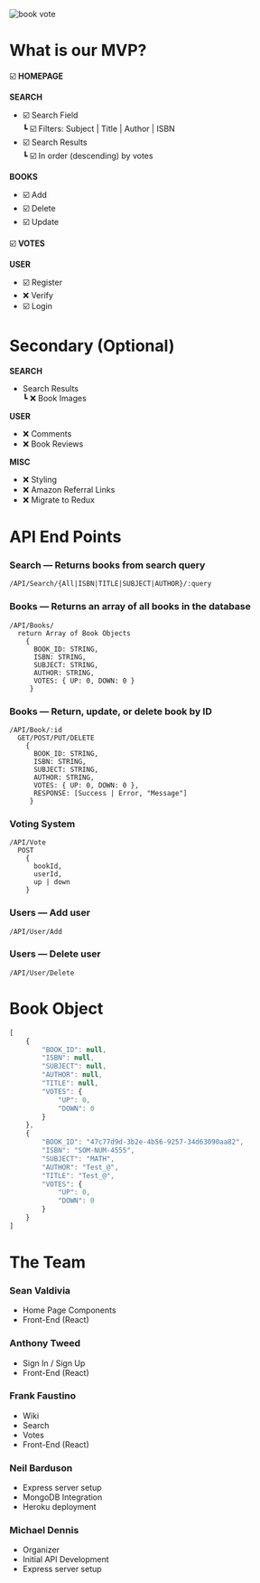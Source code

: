 ![book vote](https://i.imgur.com/sWNedkn.png)

# What is our MVP?

☑️ **HOMEPAGE**

**SEARCH**
* ☑️ Search Field  
┗ ☑️ Filters: Subject | Title | Author | ISBN
* ☑️ Search Results  
┗ ☑️ In order (descending) by votes

**BOOKS**
* ☑️ Add
* ☑️ Delete
* ☑️ Update

☑️ **VOTES**

**USER**
* ☑️ Register
* ❌ Verify
* ☑️ Login

# Secondary (Optional)

**SEARCH**
* Search Results  
┗ ❌ Book Images

**USER**
* ❌ Comments
* ❌ Book Reviews

**MISC**
* ❌ Styling
* ❌ Amazon Referral Links
* ❌ Migrate to Redux

# API End Points

### Search — Returns books from search query
```
/API/Search/{All|ISBN|TITLE|SUBJECT|AUTHOR}/:query
```

### Books — Returns an array of all books in the database
```
/API/Books/
  return Array of Book Objects
    {
      BOOK_ID: STRING,
      ISBN: STRING,
      SUBJECT: STRING,
      AUTHOR: STRING,
      VOTES: { UP: 0, DOWN: 0 }
     }
```

### Books — Return, update, or delete book by ID
```
/API/Book/:id
  GET/POST/PUT/DELETE
    {
      BOOK_ID: STRING,
      ISBN: STRING,
      SUBJECT: STRING,
      AUTHOR: STRING,
      VOTES: { UP: 0, DOWN: 0 },
      RESPONSE: [Success | Error, "Message"]
     }
```

### Voting System
```
/API/Vote
  POST
    {
      bookId,
      userId,
      up | down
    }
```

### Users — Add user
```
/API/User/Add
```

### Users — Delete user
```
/API/User/Delete
```

# Book Object

``` JavaScript
[
    {
        "BOOK_ID": null,
        "ISBN": null,
        "SUBJECT": null,
        "AUTHOR": null,
        "TITLE": null,
        "VOTES": {
            "UP": 0,
            "DOWN": 0
        }
    },
    {
        "BOOK_ID": "47c77d9d-3b2e-4b56-9257-34d63090aa82",
        "ISBN": "SOM-NUM-4555",
        "SUBJECT": "MATH",
        "AUTHOR": "Test_@",
        "TITLE": "Test_@",
        "VOTES": {
            "UP": 0,
            "DOWN": 0
        }
    }
]
```

# The Team
### Sean Valdivia
* Home Page Components
* Front-End (React)
### Anthony Tweed
* Sign In / Sign Up
* Front-End (React)
### Frank Faustino
* Wiki
* Search
* Votes
* Front-End (React)
### Neil Barduson
* Express server setup
* MongoDB Integration
* Heroku deployment
### Michael Dennis
* Organizer
* Initial API Development
* Express server setup
